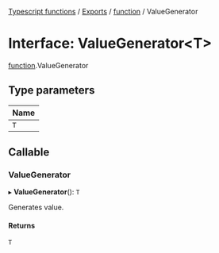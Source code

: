 [Typescript functions](../index.md) / [Exports](../modules.md) / [function](../modules/function.md) / ValueGenerator

# Interface: ValueGenerator<T\>

[function](../modules/function.md).ValueGenerator

## Type parameters

| Name |
| :------ |
| `T` |

## Callable

### ValueGenerator

▸ **ValueGenerator**(): `T`

Generates value.

#### Returns

`T`
